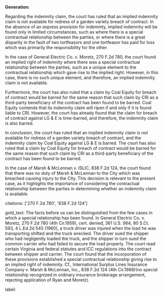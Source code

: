 **Generation:**



Regarding the indemnity claim, the court has ruled that an implied indemnity claim is not available for redress of a garden variety breach of contract. In the absence of an express provision for indemnity, implied indemnity will be found only in limited circumstances, such as where there is a special contractual relationship between the parties, or where there is a great disparity in the fault of two tortfeasors and one tortfeasor has paid for loss which was primarily the responsibility for the other.

In the case of General Electric Co. v. Moretz, 270 F.2d 780, the court found an implied right of indemnity where there was a special contractual relationship between the parties, such as a unique element to the contractual relationship which gave rise to the implied right. However, in this case, there is no such unique element, and therefore, an implied indemnity claim is not available.

Furthermore, the court has also ruled that a claim by Coal Equity for breach of contract would be barred for the same reason that such claim by CRI as a third-party beneficiary of the contract has been found to be barred. Coal Equity contends that its indemnity claim will ripen if and only if it is found liable to CRI. However, the court has already found that the claim for breach of contract against LG & E is time-barred, and therefore, the indemnity claim is also barred.

In conclusion, the court has ruled that an implied indemnity claim is not available for redress of a garden variety breach of contract, and the indemnity claim by Coal Equity against LG & E is barred. The court has also ruled that a claim by Coal Equity for breach of contract would be barred for the same reason that such claim by CRI as a third-party beneficiary of the contract has been found to be barred.

In the case of Marsh & McLennan v. ISLIC, 838 F.2d 124, the court found that there was no duty of Marsh & McLennan to the City which was breached causing injury to the City. This decision is relevant to the present case, as it highlights the importance of considering the contractual relationship between the parties in determining whether an indemnity claim is available.



citations: ['270 F.2d 780', '838 F.2d 124']

gold_text: The facts before us can be distinguished from the few cases in which a special relationship has been found. In General Electric Co. v. Moretz, 270 F.2d 780 (4th Cir.1959), cert. denied, 361 U.S. 964, 80 S.Ct. 593, 4 L.Ed.2d 545 (1960), a truck driver was injured when the load he was transporting shifted and the truck wrecked. The driver sued the shipper who had negligently loaded the truck, and the shipper in turn sued the common carrier who had failed to secure the load properly. The court read certain Virginia and federal statutes and ICC regulations into the contract between shipper and carrier. The court found that the incorporation of these provisions established a special contractual relationship giving rise to an implied right of indemnity. Cf., International Surplus Lines Insurance Company v. Marsh & McLennan, Inc., 838 F.2d 124 (4th Cir.1988)(no special relationship recognized in ordinary insurance brokerage arrangement, rejecting application of Ryan and Moretz).

label: 
